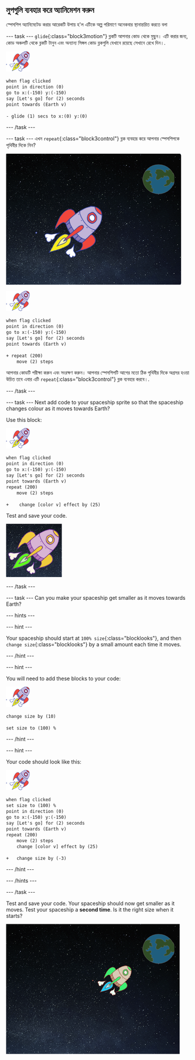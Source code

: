 ## লুপগুলি ব্যবহার করে অ্যানিমেশন করুন

স্পেসশিপ অ্যানিমেটেড করার আরেকটি উপায় হ'ল এটিকে অল্প পরিমাণে অনেকবার স্থানান্তরিত করতে বলা

\--- task \--- `glide`{:class="block3motion"} ব্লকটি আপনার কোড থেকে মুছুন। এটি করার জন্য, কোড অঞ্চলটি থেকে ব্লকটি টানুন এবং অন্যান্য সিঙ্গল কোড ব্লকগুলি যেখানে রয়েছে সেখানে রেখে দিন।.

![Spaceship sprite](images/sprite-spaceship.png)

```blocks3
when flag clicked
point in direction (0)
go to x:(-150) y:(-150)
say [Let's go] for (2) seconds
point towards (Earth v)

- glide (1) secs to x:(0) y:(0)
```

\--- /task \---

\--- task \--- এখন `repeat`{:class="block3control"} ব্লক ব্যবহার করে আপনার স্পেসশিপকে পৃথিবীর দিকে নিন?

![Testing a spaceship animation](images/space-animate-stage.png)

![Spaceship sprite](images/sprite-spaceship.png)

```blocks3
when flag clicked
point in direction (0)
go to x:(-150) y:(-150)
say [Let's go] for (2) seconds
point towards (Earth v)

+ repeat (200)
    move (2) steps
```

আপনার কোডটি পরীক্ষা করুন এবং সংরক্ষণ করুন। আপনার স্পেসশিপটি আগের মতো ঠিক পৃথিবীর দিকে অগ্রসর হওয়া উচিত তবে এবার এটি `repeat`{:class="block3control"} ব্লক ব্যবহার করবে।.

\--- /task \---

\--- task \--- Next add code to your spaceship sprite so that the spaceship changes colour as it moves towards Earth?

Use this block:

![Spaceship sprite](images/sprite-spaceship.png)

```blocks3
when flag clicked
point in direction (0)
go to x:(-150) y:(-150)
say [Let's go] for (2) seconds
point towards (Earth v)
repeat (200)
    move (2) steps

+    change [color v] effect by (25)
```

Test and save your code.

![Testing a colour-changing spaceship](images/space-colour-test.png)

\--- /task \---

\--- task \--- Can you make your spaceship get smaller as it moves towards Earth?

\--- hints \---

\--- hint \---

Your spaceship should start at `100% size`{:class="blocklooks"}, and then `change size`{:class="blocklooks"} by a small amount each time it moves.

\--- /hint \---

\--- hint \---

You will need to add these blocks to your code:

![Spaceship sprite](images/sprite-spaceship.png)

```blocks3
change size by (10)

set size to (100) %
```

\--- /hint \---

\--- hint \---

Your code should look like this:

![Spaceship sprite](images/sprite-spaceship.png)

```blocks3
when flag clicked
set size to (100) %
point in direction (0)
go to x:(-150) y:(-150)
say [Let's go] for (2) seconds
point towards (Earth v)
repeat (200)
    move (2) steps
    change [color v] effect by (25)

+   change size by (-3)
```

\--- /hint \---

\--- /hints \---

\--- /task \---

Test and save your code. Your spaceship should now get smaller as it moves. Test your spaceship a **second time**. Is it the right size when it starts?

![Testing a shrinking spaceship](images/space-size-test.png)